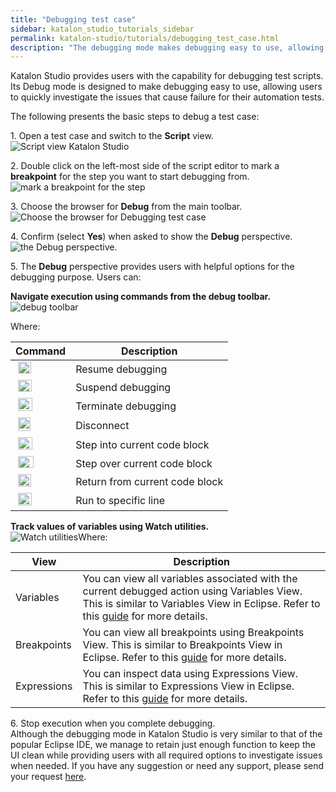```yaml
---
title: "Debugging test case"
sidebar: katalon_studio_tutorials_sidebar
permalink: katalon-studio/tutorials/debugging_test_case.html
description: "The debugging mode makes debugging easy to use, allowing users to quickly investigate the issues that cause failure for their automation tests."
---
```

Katalon Studio provides users with the capability for debugging test scripts. Its Debug mode is designed to make debugging easy to use, allowing users to quickly investigate the issues that cause failure for their automation tests.

The following presents the basic steps to debug a test case:

1\. Open a test case and switch to the **Script** view.  
![Script view Katalon Studio](../../images/katalon-studio/tutorials/debugging_test_case/Script-view.png)

2\. Double click on the left-most side of the script editor to mark a **breakpoint** for the step you want to start debugging from.  
![mark a breakpoint for the step](../../images/katalon-studio/tutorials/debugging_test_case/mark-a-breakpoint.png)

3\. Choose the browser for **Debug** from the main toolbar.  
![Choose the browser for Debugging test case](../../images/katalon-studio/tutorials/debugging_test_case/the-browser.png)

4\. Confirm (select **Yes**) when asked to show the **Debug** perspective.  
![the Debug perspective.](../../images/katalon-studio/tutorials/debugging_test_case/Debug-perspective.png)

5\. The **Debug** perspective provides users with helpful options for the debugging purpose. Users can:

**Navigate execution using commands from the debug toolbar.**  
![debug toolbar](../../images/katalon-studio/tutorials/debugging_test_case/Navigate-execution.png)

Where:

<table style="table-layout: fixed;" width="318"><thead><tr><th style="">Command</th><th style="">Description</th></tr></thead><tbody style=""><tr style=""><td style="">&nbsp;<img class="init-size aligncenter wp-image-2132 size-full" src="../../images/katalon-studio/tutorials/debugging_test_case/Resume-debugging.png" alt="Resume debugging" width="21" height="19" style=""></td><td style=""><span style="">Resume debugging</span></td></tr><tr style=""><td style="">&nbsp;<img class="init-size aligncenter wp-image-2133 size-full" src="../../images/katalon-studio/tutorials/debugging_test_case/Suspend-debugging.png" alt="Suspend debugging" width="22" height="19" style=""></td><td style=""><span style="">Suspend debugging</span></td></tr><tr style=""><td style="">&nbsp;<img class="init-size aligncenter wp-image-2134 size-full" src="../../images/katalon-studio/tutorials/debugging_test_case/Terminate-debugging.png" alt="Terminate debugging" width="23" height="21" style=""></td><td style=""><span style="">Terminate debugging</span></td></tr><tr style=""><td style="">&nbsp;<img class="init-size aligncenter wp-image-2135 size-full" src="../../images/katalon-studio/tutorials/debugging_test_case/Disconnect.png" alt="Disconnect" width="20" height="22" style=""></td><td style=""><span style="">Disconnect</span></td></tr><tr style=""><td style="">&nbsp;<img class="init-size aligncenter wp-image-2136 size-full" src="../../images/katalon-studio/tutorials/debugging_test_case/Step-into-current-code-block.png" alt="Step into current code block" width="23" height="20" style=""></td><td style=""><span style="">Step into current code block</span></td></tr><tr style=""><td style="">&nbsp;<img class="init-size aligncenter wp-image-2137 size-full" src="../../images/katalon-studio/tutorials/debugging_test_case/Step-over-current-code-block.png" alt="Step over current code block" width="25" height="19" style=""></td><td style=""><span style="">Step over current code block</span></td></tr><tr style=""><td style="">&nbsp;<img class="init-size aligncenter wp-image-2138 size-full" src="../../images/katalon-studio/tutorials/debugging_test_case/Return-from-current-code-block.png" alt="Return from current code block" width="21" height="20" style=""></td><td style=""><span style="">Return from current code block</span></td></tr><tr style=""><td style="">&nbsp;<img class="init-size aligncenter wp-image-2139 size-full" src="../../images/katalon-studio/tutorials/debugging_test_case/Run-to-specific-line.png" alt="Run to specific line" width="22" height="20" style=""></td><td style=""><span style="">Run to specific line</span></td></tr></tbody></table>

**Track values of variables using Watch utilities.**  
![Watch utilities](../../images/katalon-studio/tutorials/debugging_test_case/Watch-utilities.png)Where:

<table style="table-layout: fixed;"><thead><tr><th style="">View</th><th style="">Description</th></tr></thead><tbody style=""><tr style=""><td style=""><span style="">Variables</span></td><td style=""><span style="">You can view all variables associated with the current debugged action using Variables View. This is similar to Variables View in Eclipse. Refer to this </span><a href="http://help.eclipse.org/luna/index.jsp?topic=%2Forg.eclipse.jdt.doc.user%2Freference%2Fviews%2Fexpressions%2Fref-expressions_view.htm" style=""><span style="">guide</span></a><span style=""> for more details.</span></td></tr><tr style=""><td style=""><span style="">Breakpoints</span></td><td style=""><span style="">You can view all breakpoints using Breakpoints View. This is similar to Breakpoints View in Eclipse. Refer to this </span><a href="http://help.eclipse.org/luna/index.jsp?topic=%2Forg.eclipse.jdt.doc.user%2Freference%2Fviews%2Fexpressions%2Fref-expressions_view.htm" style=""><span style="">guide</span></a><span style=""> for more details.</span></td></tr><tr style=""><td style=""><span style="">Expressions</span></td><td style=""><span style="">You can inspect data using Expressions View. This is similar to Expressions View in Eclipse. Refer to this </span><a href="http://help.eclipse.org/luna/index.jsp?topic=%2Forg.eclipse.jdt.doc.user%2Freference%2Fviews%2Fexpressions%2Fref-expressions_view.htm" style=""><span style="">guide</span></a><span style=""> for more details.</span></td></tr></tbody></table>

6\. Stop execution when you complete debugging.  
Although the debugging mode in Katalon Studio is very similar to that of the popular Eclipse IDE, we manage to retain just enough function to keep the UI clean while providing users with all required options to investigate issues when needed. If you have any suggestion or need any support, please send your request [here](https://www.katalon.com/#submit-ticket).